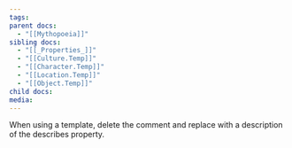 ```yaml
---
tags: 
parent docs:
  - "[[Mythopoeia]]"
sibling docs:
  - "[[_Properties_]]"
  - "[[Culture.Temp]]"
  - "[[Character.Temp]]"
  - "[[Location.Temp]]"
  - "[[Object.Temp]]"
child docs: 
media: 
---
```

When using a template, delete the comment and replace with a description of the describes property.